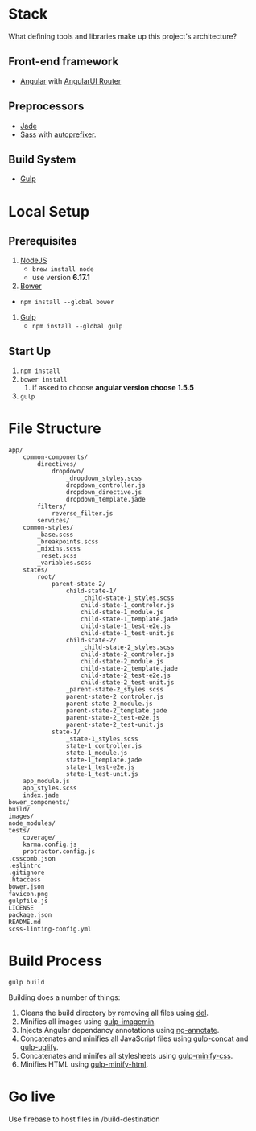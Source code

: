 # Stack

What defining tools and libraries make up this project's architecture?

## Front-end framework
- [Angular](https://angularjs.org/) with [AngularUI Router](https://github.com/angular-ui/ui-router)

## Preprocessors
- [Jade](http://jade-lang.com/)
- [Sass](http://sass-lang.com/) with [autoprefixer](https://github.com/postcss/autoprefixer-core).

## Build System
- [Gulp](http://gulp.com/)

# Local Setup

## Prerequisites
1. [NodeJS](http://nodejs.org/)
	- `brew install node`
	- use version **6.17.1**
1. [Bower](http://bower.io/)
  - `npm install --global bower`
1. [Gulp](http://gulp.com/)
	- `npm install --global gulp`

## Start Up

1. `npm install`
2. `bower install`
   1. if asked to choose **angular version choose 1.5.5**
3. `gulp`


# File Structure

```
app/
	common-components/
		directives/
			dropdown/
				_dropdown_styles.scss
				dropdown_controller.js
				dropdown_directive.js
				dropdown_template.jade
		filters/
			reverse_filter.js
		services/
	common-styles/
		_base.scss
		_breakpoints.scss
		_mixins.scss
		_reset.scss
		_variables.scss
	states/
		root/
			parent-state-2/
				child-state-1/
					_child-state-1_styles.scss
					child-state-1_controler.js
					child-state-1_module.js
					child-state-1_template.jade
					child-state-1_test-e2e.js
					child-state-1_test-unit.js
				child-state-2/
					_child-state-2_styles.scss
					child-state-2_controler.js
					child-state-2_module.js
					child-state-2_template.jade
					child-state-2_test-e2e.js
					child-state-2_test-unit.js
				_parent-state-2_styles.scss
				parent-state-2_controler.js
				parent-state-2_module.js
				parent-state-2_template.jade
				parent-state-2_test-e2e.js
				parent-state-2_test-unit.js
			state-1/
				_state-1_styles.scss
				state-1_controller.js
				state-1_module.js
				state-1_template.jade
				state-1_test-e2e.js
				state-1_test-unit.js
	app_module.js
	app_styles.scss
	index.jade
bower_components/
build/
images/
node_modules/
tests/
	coverage/
	karma.config.js
	protractor.config.js
.csscomb.json
.eslintrc
.gitignore
.htaccess
bower.json
favicon.png
gulpfile.js
LICENSE
package.json
README.md
scss-linting-config.yml
```

# Build Process

`gulp build`

Building does a number of things:

1. Cleans the build directory by removing all files using [del](https://www.npmjs.org/package/del).
2. Minifies all images using [gulp-imagemin](https://www.npmjs.org/package/gulp-imagemin).
3. Injects Angular dependancy annotations using [ng-annotate](https://github.com/olov/ng-annotate).
4. Concatenates and minifies all JavaScript files using [gulp-concat](https://www.npmjs.org/package/gulp-concat) and [gulp-uglify](https://github.com/terinjokes/gulp-uglify).
5. Concatenates and minifes all stylesheets using [gulp-minify-css](https://github.com/jonathanepollack/gulp-minify-css).
6. Minifies HTML using [gulp-minify-html](https://github.com/jonathanepollack/gulp-minify-html).

# Go live

Use firebase to host files in /build-destination